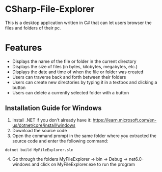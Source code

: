 # CSharp-File-Explorer

This is a desktop application written in C# that can let users browser the files and folders of their pc.

# Features
* Displays the name of the file or folder in the current directory
* Displays the size of files (in bytes, kilobytes, megabytes, etc.)
* Displays the date and time of when the file or folder was created
* Users can traverse back and forth between their folders
* Users can create new directories by typing it in a textbox and clicking a button
* Users can delete a currently selected folder with a button

## Installation Guide for Windows

1. Install .NET if you don't already have it: https://learn.microsoft.com/en-us/dotnet/core/install/windows
2. Download the source code
3. Open the command prompt in the same folder where you extracted the source code and enter the following command:
```
dotnet build MyFileExplorer.sln
```
4. Go through the folders MyFileExplorer -> bin -> Debug -> net6.0-windows and click on MyFileExplorer.exe to run the program
